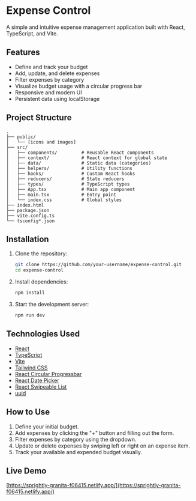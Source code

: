 # Expense Control

A simple and intuitive expense management application built with React, TypeScript, and Vite.

## Features

- Define and track your budget
- Add, update, and delete expenses
- Filter expenses by category
- Visualize budget usage with a circular progress bar
- Responsive and modern UI
- Persistent data using localStorage

## Project Structure

```
.
├── public/
│   └── [icons and images]
├── src/
│   ├── components/         # Reusable React components
│   ├── context/            # React context for global state
│   ├── data/               # Static data (categories)
│   ├── helpers/            # Utility functions
│   ├── hooks/              # Custom React hooks
│   ├── reducers/           # State reducers
│   ├── types/              # TypeScript types
│   ├── App.tsx             # Main app component
│   ├── main.tsx            # Entry point
│   └── index.css           # Global styles
├── index.html
├── package.json
├── vite.config.ts
└── tsconfig*.json
```

## Installation

1. Clone the repository:
   ```sh
   git clone https://github.com/your-username/expense-control.git
   cd expense-control
   ```
2. Install dependencies:
   ```sh
   npm install
   ```
3. Start the development server:
   ```sh
   npm run dev
   ```

## Technologies Used

- [React](https://react.dev/)
- [TypeScript](https://www.typescriptlang.org/)
- [Vite](https://vitejs.dev/)
- [Tailwind CSS](https://tailwindcss.com/)
- [React Circular Progressbar](https://www.npmjs.com/package/react-circular-progressbar)
- [React Date Picker](https://www.npmjs.com/package/react-date-picker)
- [React Swipeable List](https://www.npmjs.com/package/react-swipeable-list)
- [uuid](https://www.npmjs.com/package/uuid)

## How to Use

1. Define your initial budget.
2. Add expenses by clicking the "+" button and filling out the form.
3. Filter expenses by category using the dropdown.
4. Update or delete expenses by swiping left or right on an expense item.
5. Track your available and expended budget visually.

## Live Demo

[https://sprightly-granita-f06415.netlify.app/](https://sprightly-granita-f06415.netlify.app/)